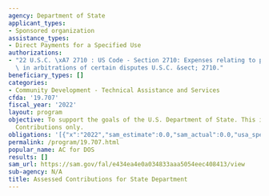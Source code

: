 ```yaml
---
agency: Department of State
applicant_types:
- Sponsored organization
assistance_types:
- Direct Payments for a Specified Use
authorizations:
- "22 U.S.C. \xA7 2710 : US Code - Section 2710: Expenses relating to participation\
  \ in arbitrations of certain disputes U.S.C. &sect; 2710."
beneficiary_types: []
categories:
- Community Development - Technical Assistance and Services
cfda: '19.707'
fiscal_year: '2022'
layout: program
objective: To support the goals of the U.S. Department of State. This is for Assessed
  Contributions only.
obligations: '[{"x":"2022","sam_estimate":0.0,"sam_actual":0.0,"usa_spending_actual":1310869.67},{"x":"2023","sam_estimate":0.0,"sam_actual":0.0,"usa_spending_actual":508802.0},{"x":"2024","sam_estimate":0.0,"sam_actual":0.0,"usa_spending_actual":0.0}]'
permalink: /program/19.707.html
popular_name: AC for DOS
results: []
sam_url: https://sam.gov/fal/e434ea4e0a034833aaa5054eec408413/view
sub-agency: N/A
title: Assessed Contributions for State Department
---
```

